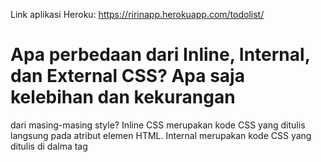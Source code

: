 Link aplikasi Heroku: https://ririnapp.herokuapp.com/todolist/

# Apa perbedaan dari Inline, Internal, dan External CSS? Apa saja kelebihan dan kekurangan 
dari masing-masing style?
Inline CSS merupakan kode CSS yang ditulis langsung pada atribut elemen HTML. Internal
merupakan kode CSS yang ditulis di dalma tag <style> dan kode HTML dituliskan di bagian
atas (header) file HTML. Sedangkan untuk External CSS ditulis terpisah dengan kode HTML Eksternal
CSS ditulis di sebuah file khusus yang berekstensi .css.

## Inline CSS
  Kelebihan: berguna untuk memperbaiki kode dengan cepat, membantu untuk menguji dan melihat perubahan
  pada satu elemen, dan proses permintaan HTTP yang lebih kecil dan proses load website akan
  lebih cepat.
  Kekurangan: tidak efisien karena hanya bisa diterapkan pada satu elemen HTML.
 ## Internal CSS
  Kelebihan: perubahan hanya berlaku pada satu halaman, tidak perlu melakukan upload beberapa file karena
  HTML dan CSS berada dalam satu file, dan Class dan ID bisa digunakan oleh internal stylesheet.
  Kekurangan: tidak efisien jika digunakan dalam beberapa file.
 ## External CSS
  Kelebihan: ukuran file html akan menjadi lebih kecil dan struktur dari kode HTML jadi rapih
  Kekurangan: halaman akan berantakan ketika file CSS gagal dipanggil oleh file HTML. 
  
# Jelaskan tag HTML5 yang kamu ketahui.
  < h1 > - < h6 > : bisa dipakai untuk ehader
  < p > : untuk nulis teks
  < form > : untuk membuat form yang akan disubmit
  < img > : untuk import foto 
  < div > : sbg wadah atau tatakan untuk elemen yang akan dibuat didalamnya.
    
# Jelaskan tipe-tipe CSS selector yang kamu ketahui.
   - " # " : untuk select id yang ingin ditambahkan pada sebuah komponen
   - " - " : untuk selector 
   - elemen selector yang biasa digunakan, seperti h1,h2,h3.
    
# Jelaskan bagaimana cara kamu mengimplementasikan checklist di atas.
    - Pertama, saya mengimport bootstrap pada setiap halaman HTML, yaitu pada login.html, register.html,
    add_todo.html, dan todolist.html. 
    - Selanjutnya saya mengkostumisasi template untuk halaman login, register, dan create-task
    dengan mengganti background, teks, dan menggunakan cards.
    - Setelah itu, saya mengkostumisasi template untuk halaman todolist dengan menggunakan cards pada
    masing-masing task todolist dan menerapakn hover effect pada cards.
    - Saya menambahkan pada seluruh halaman html agar menjadi responsive dengan menambahkan 
    <meta name="viewport" content="width=device-width, initial-scale=1">.
    
    
